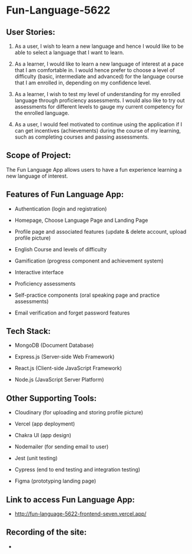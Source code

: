 # Fun-Language-5622
## User Stories:  
1. As a user, I wish to learn a new language and hence I would like to be able to select a language that I want to learn.  

2. As a learner, I would like to learn a new language of interest at a pace that I am comfortable in. I would hence prefer to choose a level of difficulty (basic, intermediate and advanced) for the language course that I am enrolled in, depending on my confidence level.  

3. As a learner, I wish to test my level of understanding for my enrolled language through proficiency assessments. I would also like to try out assessments for different levels to gauge my current competency for the enrolled language.

4. As a user, I would feel motivated to continue using the application if I can get incentives (achievements) during the course of my learning, such as completing courses and passing assessments.

## Scope of Project:  
The Fun Language App allows users to have a fun experience learning a new language of interest.

## Features of Fun Language App:
* Authentication (login and registration)  

* Homepage, Choose Language Page and Landing Page  

* Profile page and associated features (update & delete account, upload profile picture) 

* English Course and levels of difficulty

* Gamification (progress component and achievement system)  

* Interactive interface

* Proficiency assessments 

* Self-practice components (oral speaking page and practice assessments)

* Email verification and forget password features  

## Tech Stack:
* MongoDB (Document Database)

* Express.js (Server-side Web Framework)

* React.js (Client-side JavaScript Framework)

* Node.js (JavaScript Server Platform)

## Other Supporting Tools:
* Cloudinary (for uploading and storing profile picture)

* Vercel (app deployment)

* Chakra UI (app design)

* Nodemailer (for sending email to user)

* Jest (unit testing)

* Cypress (end to end testing and integration testing)

* Figma (prototyping landing page) 

## Link to access Fun Language App:
* http://fun-language-5622-frontend-seven.vercel.app/

## Recording of the site:
* 




